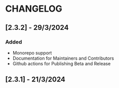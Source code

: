 # CHANGELOG
## [2.3.2] - 29/3/2024
### Added
- Monorepo support
- Documentation for Maintainers and Contributors
- Github actions for Publishing Beta and Release


## [2.3.1] - 21/3/2024

